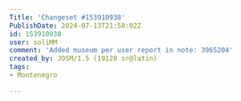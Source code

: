 ```yaml
---
Title: 'Changeset #153910938'
PublishDate: 2024-07-13T21:58:02Z
id: 153910938
user: soliMM
comment: 'Added museum per user report in note: 3965204'
created_by: JOSM/1.5 (19128 sr@latin)
tags:
- Montenegro

---
```

